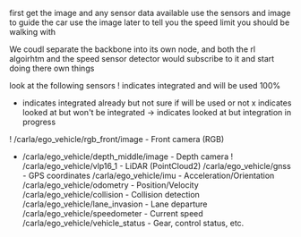 first get the image and any sensor data available
use the sensors and image to guide the car
use the image later to tell you the speed limit you should be walking with

We coudl separate the backbone into its own node, and both the rl algoirhtm and the speed sensor detector would subscribe to it and start doing there own things



look at the following sensors
  ! indicates integrated and will be used 100%
  * indicates integrated already but not sure if will be used or not
  x indicates looked at but won't be integrated
  -> indicates looked at but integration in progress

  ! /carla/ego_vehicle/rgb_front/image          - Front camera (RGB)
  * /carla/ego_vehicle/depth_middle/image       - Depth camera
  ! /carla/ego_vehicle/vlp16_1                  - LiDAR (PointCloud2)
  /carla/ego_vehicle/gnss                     - GPS coordinates
  /carla/ego_vehicle/imu                      - Acceleration/Orientation
  /carla/ego_vehicle/odometry                 - Position/Velocity
  /carla/ego_vehicle/collision                - Collision detection
  /carla/ego_vehicle/lane_invasion            - Lane departure
  /carla/ego_vehicle/speedometer              - Current speed
  /carla/ego_vehicle/vehicle_status           - Gear, control status, etc.